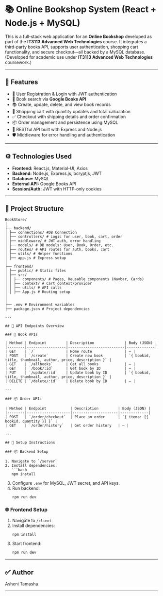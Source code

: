 
# 📚 Online Bookshop System (React + Node.js + MySQL)

This is a full-stack web application for an **Online Bookshop** developed as part of the **IT3113 Advanced Web Technologies** course. It integrates a third-party books API, supports user authentication, shopping cart functionality, and secure checkout—all backed by a MySQL database.(Developed for academic use under **IT3113 Advanced Web Technologies** coursework.)

---

## 🚀 Features

- 🔐 User Registration & Login with JWT authentication
- 🔎 Book search via **Google Books API**
- 📚 Create, update, delete, and view book records
- 🛒 Shopping cart with quantity updates and total calculation
- ✅ Checkout with shipping details and order confirmation
- 📦 Order management and persistence using MySQL
- 🔧 RESTful API built with Express and Node.js
- 🛡️ Middleware for error handling and authentication

---

## ⚙️ Technologies Used

- **Frontend:** React.js, Material-UI, Axios
- **Backend:** Node.js, Express.js, bcryptjs, JWT
- **Database:** MySQL
- **External API:** Google Books API
- **Session/Auth:** JWT with HTTP-only cookies

---

## 📁 Project Structure

```
BookStore/
│
├── backend/
│ ├── connections/ #DB Connection
│ ├── controllers/ # Logic for user, book, cart, order
│ ├── middleware/ # JWT auth, error handling
│ ├── models/ # DB models: User, Book, Order, etc.
│ ├── routes/ # API routes for auth, books, cart
│ ├── utils/ # Helper functions
│ ├── app.js # Express setup
│ 
├── frontend/
│ ├── public/ # Static files
│ ├── src/
│ │ ├── components/ # Pages, Reusable components (Navbar, Cards)
│ │ ├── context/ # Cart context/provider
│ │ ├── utils/ # API calls
│ │ ├── App.js # Routing setup
│ 
│
├── .env # Environment variables
├── package.json # Project dependencies

---

## 🔌 API Endpoints Overview

### 📘 Book APIs

| Method | Endpoint         | Description              | Body (JSON) |
|--------|------------------|--------------------------|-------------|
| GET    | `/`              | Home route               | – |
| POST   | `/create`        | Create new book          | `{ bookid, title, thumbnail, author, price, description }` |
| GET    | `/allbooks`      | Get all books            | – |
| GET    | `/book/:id`      | Get book by ID           | – |
| PUT    | `/update/:id`    | Update book by ID        | `{ bookid, title, thumbnail, author, price, description }` |
| DELETE | `/delete/:id`    | Delete book by ID        | – |

---

### 📦 Order APIs

| Method | Endpoint           | Description         | Body (JSON) |
|--------|--------------------|---------------------|-------------|
| POST   | `/order/checkout`  | Place an order      | `{ items: [{ bookId, quantity }] }` |
| GET    | `/order/history`   | Get order history   | – |

---

## 📌 Setup Instructions

### 📦 Backend Setup

1. Navigate to `/server`
2. Install dependencies:
   ```bash
   npm install
   ```
3. Configure `.env` for MySQL, JWT secret, and API keys.
4. Run backend:
   ```bash
   npm run dev
   ```

### 🌐 Frontend Setup

1. Navigate to `/client`
2. Install dependencies:
   ```bash
   npm install
   ```
3. Start frontend:
   ```bash
   npm run dev 
   ```

---

## ✅ Author
Asheni Tamasha


---
